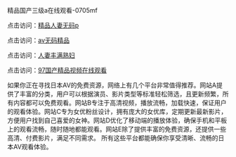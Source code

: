 精品国产三级a在线观看-0705mf

点击访问：<a href="https://cfad.pages.dev/">精品人妻无码p</a>

点击访问：<a href="https://gfd-5xg.pages.dev/">av无码精品</a>

点击访问：<a href="https://fdhf-454.pages.dev/">人妻丰满熟妇</a>

点击访问：<a href="https://bered.pages.dev/">97国产精品视频在线观看</a>

如果你正在寻找日本AV的免费资源，网络上有几个平台非常值得推荐。网站A提供了丰富的分类，用户可以根据演员、影片类型等标准轻松筛选，且更新频繁，所有内容都可以免费观看。网站B专注于高清视频，播放流畅，加载快速，保证用户的观看体验。网站C专为女优粉丝设计，拥有庞大的女优库，定期更新最新影片，方便用户找到自己喜爱的女神。网站D优化了移动端的播放体验，确保手机和平板上的观看流畅，随时随地都能观看。网站E除了提供丰富的免费资源，还提供一些高清、付费影片，满足不同需求。
所有这些平台都能确保你享受清晰、流畅的日本AV观看体验。

<span style="display:none;">[Canonical link](https://github.com/mm20250705/mm4 ）</span>
